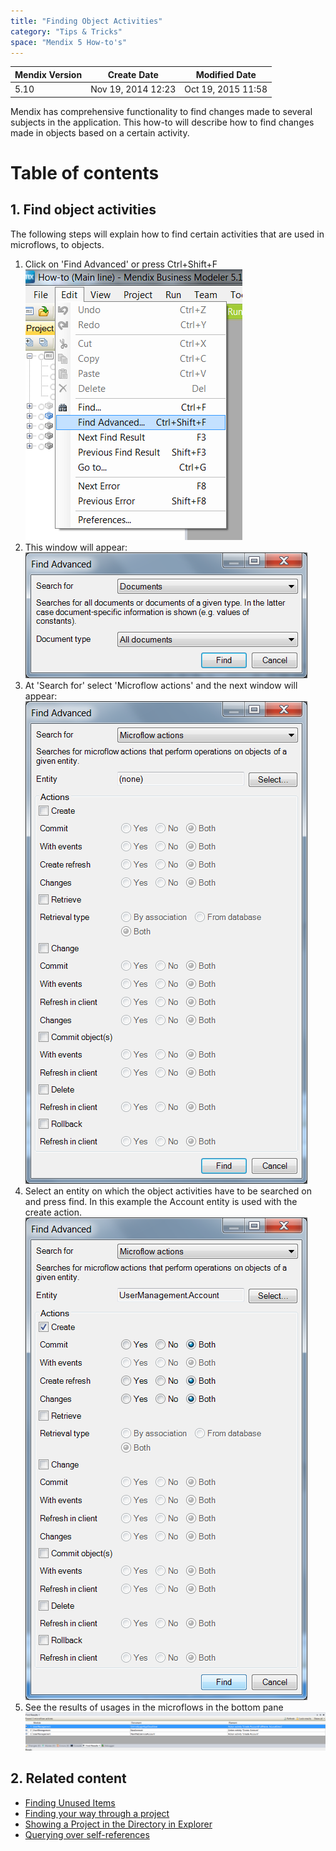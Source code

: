 ```yaml
---
title: "Finding Object Activities"
category: "Tips & Tricks"
space: "Mendix 5 How-to's"
---
```

<table><thead><tr><th class="confluenceTh">Mendix Version</th><th class="confluenceTh">Create Date</th><th colspan="1" class="confluenceTh">Modified Date</th></tr></thead><tbody><tr><td class="confluenceTd">5.10</td><td class="confluenceTd">Nov 19, 2014 12:23</td><td colspan="1" class="confluenceTd">Oct 19, 2015 11:58</td></tr></tbody></table>



Mendix has comprehensive functionality to find changes made to several subjects in the application. This how-to will describe how to find changes made in objects based on a certain activity.

# Table of contents

## 1\. Find object activities

The following steps will explain how to find certain activities that are used in microflows, to objects.

1.  Click on 'Find Advanced' or press Ctrl+Shift+F
    ![](attachments/8782856/8946085.png)
2.  This window will appear:
    ![](attachments/8782856/8946086.png)
3.  At 'Search for' select 'Microflow actions' and the next window will appear:
    ![](attachments/8782856/8946087.png)
4.  Select an entity on which the object activities have to be searched on and press find.
    In this example the Account entity is used with the create action.
    ![](attachments/8782856/8946088.png)
5.  See the results of usages in the microflows in the bottom pane
    ![](attachments/8782856/8946089.png)

## 2\. Related content

*   [Finding Unused Items](/howto50/finding-unused-items)
*   [Finding your way through a project](/howto50/finding-your-way-through-a-project)
*   [Showing a Project in the Directory in Explorer](/howto50/showing-a-project-in-the-directory-in-explorer)
*   [Querying over self-references](/howto50/querying-over-self-references)

